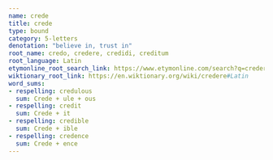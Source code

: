 ```yaml
---
name: crede
title: crede
type: bound
category: 5-letters
denotation: "believe in, trust in"
root_name: credo, credere, credidi, creditum
root_language: Latin
etymonline_root_search_link: https://www.etymonline.com/search?q=credere
wiktionary_root_link: https://en.wiktionary.org/wiki/credere#Latin
word_sums:
- respelling: credulous
  sum: Crede + ule + ous
- respelling: credit
  sum: Crede + it
- respelling: credible
  sum: Crede + ible
- respelling: credence
  sum: Crede + ence
---
```

